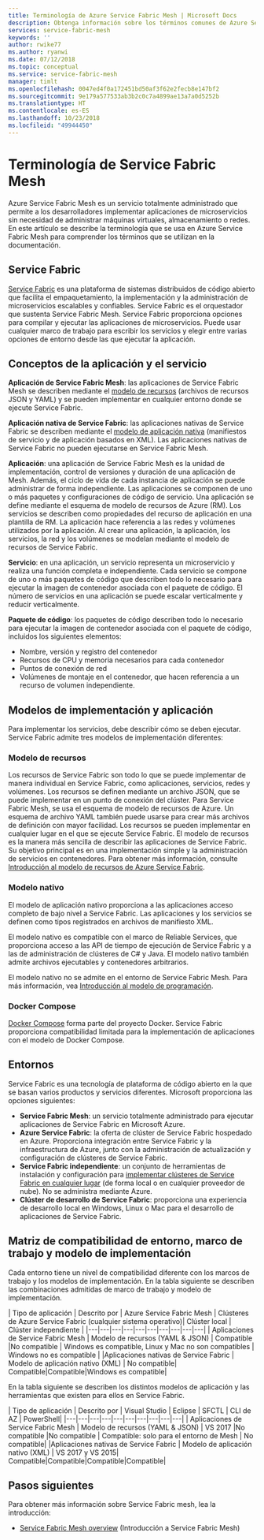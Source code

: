 ```yaml
---
title: Terminología de Azure Service Fabric Mesh | Microsoft Docs
description: Obtenga información sobre los términos comunes de Azure Service Fabric Mesh.
services: service-fabric-mesh
keywords: ''
author: rwike77
ms.author: ryanwi
ms.date: 07/12/2018
ms.topic: conceptual
ms.service: service-fabric-mesh
manager: timlt
ms.openlocfilehash: 0047ed4f0a172451bd50af3f62e2fecb8e147bf2
ms.sourcegitcommit: 9e179a577533ab3b2c0c7a4899ae13a7a0d5252b
ms.translationtype: HT
ms.contentlocale: es-ES
ms.lasthandoff: 10/23/2018
ms.locfileid: "49944450"
---
```

# <a name="service-fabric-mesh-terminology"></a>Terminología de Service Fabric Mesh

Azure Service Fabric Mesh es un servicio totalmente administrado que permite a los desarrolladores implementar aplicaciones de microservicios sin necesidad de administrar máquinas virtuales, almacenamiento o redes. En este artículo se describe la terminología que se usa en Azure Service Fabric Mesh para comprender los términos que se utilizan en la documentación.

## <a name="service-fabric"></a>Service Fabric

[Service Fabric](/azure/service-fabric/) es una plataforma de sistemas distribuidos de código abierto que facilita el empaquetamiento, la implementación y la administración de microservicios escalables y confiables. Service Fabric es el orquestador que sustenta Service Fabric Mesh. Service Fabric proporciona opciones para compilar y ejecutar las aplicaciones de microservicios. Puede usar cualquier marco de trabajo para escribir los servicios y elegir entre varias opciones de entorno desde las que ejecutar la aplicación.

## <a name="application-and-service-concepts"></a>Conceptos de la aplicación y el servicio

**Aplicación de Service Fabric Mesh**: las aplicaciones de Service Fabric Mesh se describen mediante el [modelo de recursos](/azure/service-fabric-mesh/service-fabric-mesh-service-fabric-resources) (archivos de recursos JSON y YAML) y se pueden implementar en cualquier entorno donde se ejecute Service Fabric.

**Aplicación nativa de Service Fabric**: las aplicaciones nativas de Service Fabric se describen mediante el [modelo de aplicación nativa](/azure/service-fabric/service-fabric-application-model) (manifiestos de servicio y de aplicación basados en XML).  Las aplicaciones nativas de Service Fabric no pueden ejecutarse en Service Fabric Mesh.

**Aplicación**: una aplicación de Service Fabric Mesh es la unidad de implementación, control de versiones y duración de una aplicación de Mesh. Además, el ciclo de vida de cada instancia de aplicación se puede administrar de forma independiente.  Las aplicaciones se componen de uno o más paquetes y configuraciones de código de servicio. Una aplicación se define mediante el esquema de modelo de recursos de Azure (RM).  Los servicios se describen como propiedades del recurso de aplicación en una plantilla de RM.  La aplicación hace referencia a las redes y volúmenes utilizados por la aplicación.  Al crear una aplicación, la aplicación, los servicios, la red y los volúmenes se modelan mediante el modelo de recursos de Service Fabric.

**Servicio**: en una aplicación, un servicio representa un microservicio y realiza una función completa e independiente. Cada servicio se compone de uno o más paquetes de código que describen todo lo necesario para ejecutar la imagen de contenedor asociada con el paquete de código.  El número de servicios en una aplicación se puede escalar verticalmente y reducir verticalmente.

**Paquete de código**: los paquetes de código describen todo lo necesario para ejecutar la imagen de contenedor asociada con el paquete de código, incluidos los siguientes elementos:

* Nombre, versión y registro del contenedor
* Recursos de CPU y memoria necesarios para cada contenedor
* Puntos de conexión de red
* Volúmenes de montaje en el contenedor, que hacen referencia a un recurso de volumen independiente.

## <a name="deployment-and-application-models"></a>Modelos de implementación y aplicación 

Para implementar los servicios, debe describir cómo se deben ejecutar. Service Fabric admite tres modelos de implementación diferentes:

### <a name="resource-model"></a>Modelo de recursos
Los recursos de Service Fabric son todo lo que se puede implementar de manera individual en Service Fabric, como aplicaciones, servicios, redes y volúmenes. Los recursos se definen mediante un archivo JSON, que se puede implementar en un punto de conexión del clúster.  Para Service Fabric Mesh, se usa el esquema de modelo de recursos de Azure. Un esquema de archivo YAML también puede usarse para crear más archivos de definición con mayor facilidad. Los recursos se pueden implementar en cualquier lugar en el que se ejecute Service Fabric. El modelo de recursos es la manera más sencilla de describir las aplicaciones de Service Fabric. Su objetivo principal es en una implementación simple y la administración de servicios en contenedores. Para obtener más información, consulte [Introducción al modelo de recursos de Azure Service Fabric](/azure/service-fabric-mesh/service-fabric-mesh-service-fabric-resources).

### <a name="native-model"></a>Modelo nativo
El modelo de aplicación nativo proporciona a las aplicaciones acceso completo de bajo nivel a Service Fabric. Las aplicaciones y los servicios se definen como tipos registrados en archivos de manifiesto XML.

El modelo nativo es compatible con el marco de Reliable Services, que proporciona acceso a las API de tiempo de ejecución de Service Fabric y a las de administración de clústeres de C# y Java. El modelo nativo también admite archivos ejecutables y contenedores arbitrarios.

El modelo nativo no se admite en el entorno de Service Fabric Mesh.  Para más información, vea [Introducción al modelo de programación](/azure/service-fabric/service-fabric-choose-framework).

### <a name="docker-compose"></a>Docker Compose 
[Docker Compose](https://docs.docker.com/compose/) forma parte del proyecto Docker. Service Fabric proporciona compatibilidad limitada para la implementación de aplicaciones con el modelo de Docker Compose.

## <a name="environments"></a>Entornos

Service Fabric es una tecnología de plataforma de código abierto en la que se basan varios productos y servicios diferentes. Microsoft proporciona las opciones siguientes:

 - **Service Fabric Mesh**: un servicio totalmente administrado para ejecutar aplicaciones de Service Fabric en Microsoft Azure.
 - **Azure Service Fabric**: la oferta de clúster de Service Fabric hospedado en Azure. Proporciona integración entre Service Fabric y la infraestructura de Azure, junto con la administración de actualización y configuración de clústeres de Service Fabric.
 - **Service Fabric independiente**: un conjunto de herramientas de instalación y configuración para [implementar clústeres de Service Fabric en cualquier lugar](/azure/service-fabric/service-fabric-deploy-anywhere) (de forma local o en cualquier proveedor de nube). No se administra mediante Azure.
 - **Clúster de desarrollo de Service Fabric**: proporciona una experiencia de desarrollo local en Windows, Linux o Mac para el desarrollo de aplicaciones de Service Fabric.

## <a name="environment-framework-and-deployment-model-support-matrix"></a>Matriz de compatibilidad de entorno, marco de trabajo y modelo de implementación
Cada entorno tiene un nivel de compatibilidad diferente con los marcos de trabajo y los modelos de implementación. En la tabla siguiente se describen las combinaciones admitidas de marco de trabajo y modelo de implementación.

| Tipo de aplicación | Descrito por | Azure Service Fabric Mesh | Clústeres de Azure Service Fabric (cualquier sistema operativo)| Clúster local | Clúster independiente |
|---|---|---|---|---|---|---|---|---|---|
| Aplicaciones de Service Fabric Mesh | Modelo de recursos (YAML & JSON) | Compatible |No compatible | Windows es compatible, Linux y Mac no son compatibles | Windows no es compatible |
|Aplicaciones nativas de Service Fabric | Modelo de aplicación nativo (XML) | No compatible| Compatible|Compatible|Windows es compatible|

En la tabla siguiente se describen los distintos modelos de aplicación y las herramientas que existen para ellos en Service Fabric.

| Tipo de aplicación | Descrito por | Visual Studio | Eclipse | SFCTL | CLI de AZ | PowerShell|
|---|---|---|---|---|---|---|---|---|---|
| Aplicaciones de Service Fabric Mesh | Modelo de recursos (YAML & JSON) | VS 2017 |No compatible |No compatible | Compatible: solo para el entorno de Mesh | No compatible|
|Aplicaciones nativas de Service Fabric | Modelo de aplicación nativo (XML) | VS 2017 y VS 2015| Compatible|Compatible|Compatible|Compatible|

## <a name="next-steps"></a>Pasos siguientes

Para obtener más información sobre Service Fabric mesh, lea la introducción:
- [Service Fabric Mesh overview](service-fabric-mesh-overview.md) (Introducción a Service Fabric Mesh)
